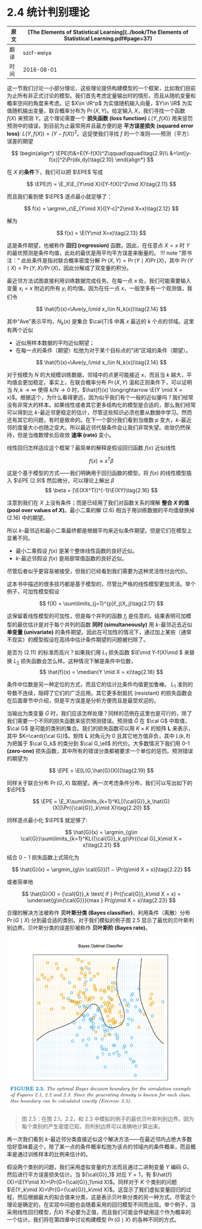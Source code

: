 # 2.4 统计判别理论

原文     | [The Elements of Statistical Learning](../book/The Elements of Statistical Learning.pdf#page=37)
      ---|---
翻译     | szcf-weiya
时间     | 2016-08-01

这一节我们讨论一小部分理论，这些理论提供构建模型的一个框架，比如我们目前为止所有非正式讨论的模型。我们首先考虑定量输出时的情形，而且从随机变量和概率空间的角度来考虑。记 $X\in \IR^p$ 为实值随机输入向量，$Y\in \IR$ 为实值随机输出变量，联合概率分布为 $\Pr(X,Y)$。给定输入 $X$，我们寻找一个函数 $f(X)$ 来预测 $Y$。这个理论需要一个 **损失函数 (loss function)** $L(Y,f(X))$ 用来惩罚预测中的错误，到目前为止最常用并且最方便的是 **平方误差损失 (squared error loss)**: $L(Y,f(X))=(Y-f(X))^2$。这促使我们寻找 $f$ 的一个准则——预测（平方）误差的期望

$$
\begin{align*}
\EPE(f)&=E(Y-f(X))^2\qquad\qquad\tag{2.9}\\
&=\int[y-f(x)]^2\Pr(dx,dy)\tag{2.10}
\end{align*}
$$

在 $X$ 的**条件**下，我们可以把 $\EPE$ 写成

$$
\EPE(f) = \E_X\E_{Y\mid X}([Y-f(X)]^2\mid X)\tag{2.11}
$$

而且我们看到使 $\EPE$ 逐点最小就足够了：

$$
f(x) = \argmin_c\E_{Y\mid X}([Y-c]^2\mid X=x)\tag{2.12}
$$

解为

$$
f(x) = \E(Y\mid X=x)\tag{2.13}
$$

这是条件期望，也被称作 **回归 (regression)** 函数。因此，在任意点 $X=x$ 时 $Y$ 的最优预测是条件均值，此处的最优是用平均平方误差来衡量的。
!!! note "原书注："
	此处条件是指对联合概率密度分解 $\Pr(X, Y ) = \Pr(Y \mid X)\Pr(X)$，其中 $\Pr(Y \mid X) = \Pr(Y, X)/\Pr(X)$，因此分解成了双变量的积分。

最近邻方法试图直接利用训练数据完成任务。在每一点 $x$ 处，我们可能需要输入变量 $x_i=x$ 附近的所有 $y_i$ 的均值。因为在任一点 $x$，一般至多有一个观测值，我们令

$$
\hat{f}(x)=\Ave(y_i\mid x_i\in N_k(x))\tag{2.14}
$$

其中“Ave”表示平均，$N_k(x)$ 是集合 $\cal{T}$ 中离 $x$ 最近的 $k$ 个点的邻域。这里有两个近似

- 近似用样本数据的平均近似期望；
- 在每一点的条件（期望）松弛为对于某个目标点的“闭”区域的条件（期望）。

$$
\hat{f}(x)=\Ave(y_i\mid x_i\in N_k(x))\tag{2.14}
$$

对于规模为 $N$ 的大规模训练数据，邻域中的点更可能接近 $x$，而且当 $k$ 越大，平均值会更加稳定。事实上，在联合概率分布 $\Pr(X,Y)$ 温和正则条件下，可以证明当 $N,k \longrightarrow \infty$ 使得 $k/N \longrightarrow 0$ 时，$\hat{f}(x) \longrightarrow \E(Y \mid X = x)$。根据这个，为什么看得更远，因为似乎我们有个一般的近似量吗？我们经常没有非常大的样本。如果线性或者其它更多结构化的模型是合适的，那么我们经常可以得到比 $k$-最近邻更稳定的估计，尽管这些知识必须也要从数据中学习。然而还有其它的问题，有时是致命的。在下一个部分我们看到当维数 $p$ 变大，$k$-最近邻的度量大小也随之变大。所以最近邻代替条件会让我们非常失望。收敛仍然保持，但是当维数增长后收敛 **速率 (rate)** 变小。

线性回归怎样适应这个框架？最简单的解释是假设回归函数 $f(x)$ 近似线性

$$
f(x)\approx x^T\beta\tag{2.15}
$$

这是个基于模型的方式——我们明确用于回归函数的模型。将 $f(x)$ 的线性模型插入 $\EPE (2.9)$ 然后微分，可以理论上解出 $\beta$
$$
\beta = [\E(XX^T)]^{-1}\E(XY)\tag{2.16}
$$

注意到我们在 $X$ 上没有条件；而是已经用了我们对函数关系的理解 **整合 $X$ 的值 (pool over values of $X$)**。最小二乘的解 $(2.6)$ 相当于用训练数据的平均值替换掉 $(2.16)$ 中的期望。

所以 $k$-最邻近和最小二乘最终都是根据平均来近似条件期望。但是它们在模型上显著不同。

- 最小二乘假设 $f(x)$ 是某个整体线性函数的良好近似。
- $k$-最近邻假设 $f(x)$ 是局部常值函数的良好近似。

尽管后者似乎更容易被接受，但我们已经看到我们需要为这种灵活性付出代价。

这本书中描述的很多技巧都是基于模型的，尽管比严格的线性模型更加灵活。举个例子，可加性模型假设

$$
f(X) = \sum\limits_{j=1}^{p}f_j(X_j)\tag{2.17}
$$

这保留着线性模型的可加性，但是每个并列的函数 $f_j$ 是任意的。结果表明可加模型的最优估计是对于每个并列的函数 **同时 (simultaneously)** 用 $k$-最邻近去近似 **单变量 (univariate)** 的条件期望。因此在可加性的情况下，通过加上某些（通常不现实）的模型假设在高纬中估计条件期望的问题被扫除了。

是否为 $(2.11)$ 的标准而高兴？如果我们用 $L_1$ 损失函数 $\E\mid Y-f(X)\mid $ 来替换 $L_2$ 损失函数会怎么样。这种情况下解是条件中位数，
$$
\hat{f}(x) = \median(Y \mid X = x)\tag{2.18}
$$

条件中位数是另一种定位的方式，而且它的估计比条件均值更加鲁棒。 $L_1$ 准则的导数不连续，阻碍了它们的广泛应用。其它更多耐抵抗 (resistant) 的损失函数会在后面章节中介绍，但是平方误差是分析方便而且是最受欢迎的。

当输出为类变量 $G$ 时，我们应该怎样处理？同样的范例在这里也是可行的，除了我们需要一个不同的损失函数来惩罚预测错误。预测值 $\hat{G}$ 在 $\cal G$ 中取值， $\cal G$ 是可能的类别的集合。我们的损失函数可以用 $K\times K$ 的矩阵 $\mathbf{L}$ 来表示，其中 $K=\card({\cal G})$。矩阵 $\mathbf{L}$ 对角元为 $0$ 且其它地方值非负，其中 $L(k,\ell)$ 为把属于 $\cal G_k$ 的类分到 $\cal G_\ell$ 的代价。大多数情况下我们用 $0$-$1$ **(zero-one)** 损失函数，其中所有的错误分类都被要求一个单位的惩罚。预测错误的期望为

$$
\EPE = \E[L(G,\hat{G}(X))]\tag{2.19}
$$

同样关于联合分布 $\Pr(G,X)$ 取期望。再一次考虑条件分布，我们可以写出如下的 $\EPE$

$$
\EPE = \E_X\sum\limits_{k=1}^KL[{\cal{G}}_k,\hat{G}(X)]\Pr({\cal{G}}_k\mid X)\tag{2.20}
$$

同样逐点最小化 $\EPE$ 就足够了:

$$
\hat{G}(x) = \argmin_{g\in \cal{G}}\sum\limits_{k=1}^KL({\cal{G}}_k,g)\Pr({\cal G}_k\mid X = x)\tag{2.21}
$$

结合 $0-1$ 损失函数上式简化为

$$
\hat{G}(x) = \argmin_{g\in \cal{G}}[1 − \Pr(g\mid X = x)]\tag{2.22}
$$

或者简单地

$$
\hat{G}(X) = {\cal{G}}_k \text{ if } Pr({\cal{G}}_k\mid X = x) = \underset{g\in{\cal{G}}}{max } Pr(g\mid X = x)\tag{2.23}
$$

合理的解决方法被称作 **贝叶斯分类 (Bayes classifier)**，利用条件（离散）分布 $\Pr(G\mid X)$ 分到最合适的类别。对于我们模拟的例子图 2.5 显示了最优的贝叶斯判别边界。贝叶斯分类的误差阶被称作 **贝叶斯阶 (Bayes rate)**。

![](../img/02/fig2.5.png)

> 图 2.5：在图 2.1，2.2，和 2.3 中模拟的例子的最优贝叶斯判别边界。因为每个类别的产生密度已知，则判别边界可以准确地计算出来。

再一次我们看到 $k$-最近邻分类直接近似这个解决方法——在最近邻内占绝大多数恰好意味着这个，除了某一点的条件概率松弛为该点的邻域内的条件概率，而且概率是通过训练样本的比例来估计的。

假设两个类别的问题，我们采用虚拟变量的方法而且通过二进制变量 $Y$ 编码 $G$，然后进行平方误差损失估计。当 ${\cal{G}}_1$ 对应 $Y=1$，有 $\hat{f}(X)=\E(Y\mid X)=\Pr(G={\cal{G}}_1\mid X)$。同样对于 $K$ 个类别的问题 $\E(Y_k\mid X)=\Pr(G={\cal{G}}_k\mid X)$。这显示了我们虚拟变量回归的过程，然后根据最大的拟合值来分类，这是表示贝叶斯分类的另一种方式。尽管这个理论是确定的，在实现中问题也会随着采用的回归模型不同而出现。举个例子，当采用线性回归模型，$\hat{f}(X)$ 不必要为正值，而且我们可能会怀疑用这个作为概率的一个估计。我们将在第四章中讨论构建模型 $\Pr(G\mid X)$ 的各种不同的方式。
